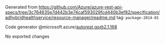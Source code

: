 Generated from https://github.com/Azure/azure-rest-api-specs/tree/3c764635e7d442b3e74caf593029fcd440b3ef82/specification/adhybridhealthservice/resource-manager/readme.md tag: `package-2014-01`

Code generator @microsoft.azure/autorest.go@2.1.168

No exported changes